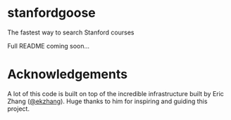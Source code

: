 # stanfordgoose

The fastest way to search Stanford courses

Full README coming soon...

# Acknowledgements
A lot of this code is built on top of the incredible infrastructure built by Eric Zhang ([@ekzhang](https://twitter.com/ekzhang1)). Huge thanks to him for inspiring and guiding this project.
